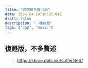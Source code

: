 ```yaml
---
title: "歌詞獵手復活版"
date: 2024-04-20T10:25:04Z
draft: false
description: "一種軟體"
tags: ["app", "music"]
---
```

## 復甦版，不多贅述

> https://share.dahi.icu/softedited/